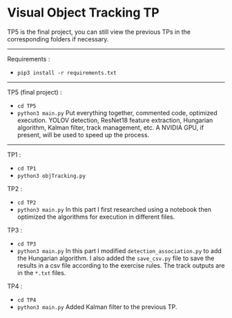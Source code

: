 # Visual Object Tracking TP

TP5 is the final project, you can still view the previous TPs in the corresponding folders if necessary.

---

Requirements :
- `pip3 install -r requirements.txt`

---

TP5 (final project) :
- `cd TP5`
- `python3 main.py`
Put everything together, commented code, optimized execution.
YOLOV detection, ResNet18 feature extraction, Hungarian algorithm, Kalman filter, track management, etc.
A NVIDIA GPU, if present, will be used to speed up the process.

---

TP1 :
- `cd TP1`
- `python3 objTracking.py`

TP2 :
- `cd TP2`
- `python3 main.py`
In this part I first researched using a notebook then optimized the algorithms for execution in different files.

TP3 :
- `cd TP3`
- `python3 main.py`
In this part I modified `detection_association.py` to add the Hungarian algorithm. I also added the `save_csv.py` file to save the results in a csv file according to the exercise rules.
The track outputs are in the `*.txt` files.

TP4 :
- `cd TP4`
- `python3 main.py`
Added Kalman filter to the previous TP.